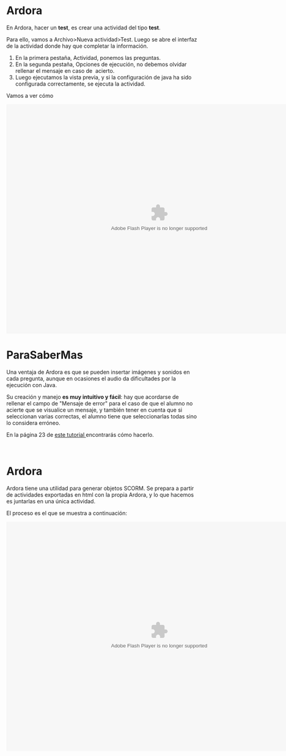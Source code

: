 
# Ardora

En Ardora, hacer un **test**, es crear una actividad del tipo **test**.

Para ello, vamos a Archivo&gt;Nueva actividad&gt;Test. Luego se abre el interfaz de la actividad donde hay que completar la información.

1. En la primera pestaña, Actividad, ponemos las preguntas.
1. En la segunda pestaña, Opciones de ejecución, no debemos olvidar rellenar el mensaje en caso de  acierto.
1. Luego ejecutamos la vista previa, y si la configuración de java ha sido configurada correctamente, se ejecuta la actividad.

Vamos a ver cómo

<object data="http://aularagon.catedu.es/materialesaularagon2013/herramelabor/tm3/TEST_Ardora.swf" height="600" style="display: block; margin-left: auto; margin-right: auto;" type="application/x-shockwave-flash" width="800"><param name="src" value="http://aularagon.catedu.es/materialesaularagon2013/herramelabor/tm3/TEST_Ardora.swf"/></object>

# ParaSaberMas

Una ventaja de Ardora es que se pueden insertar imágenes y sonidos en cada pregunta, aunque en ocasiones el audio da dificultades por la ejecución con Java.

Su creación y manejo **es muy intuitivo y fácil**: hay que acordarse de rellenar el campo de "Mensaje de error" para el caso de que el alumno no acierte que se visualice un mensaje, y también tener en cuenta que si seleccionan varias correctas, el alumno tiene que seleccionarlas todas sino lo considera erróneo.

En la página 23 de [este tutorial ](http://catedu.es/materialesaularagon2013/herramelabor/mm3/Tutorial_Ardora.pdf)encontrarás cómo hacerlo.

 


# Ardora

Ardora tiene una utilidad para generar objetos SCORM. Se prepara a partir de actividades exportadas en html con la propia Ardora, y lo que hacemos es juntarlas en una única actividad.

El proceso es el que se muestra a continuación:

<object data="http://aularagon.catedu.es/materialesaularagon2013/herramelabor/tm5/sco_ardora.swf" height="600" type="application/x-shockwave-flash" width="800"><param name="src" value="http://aularagon.catedu.es/materialesaularagon2013/herramelabor/tm5/sco_ardora.swf"/></object>
